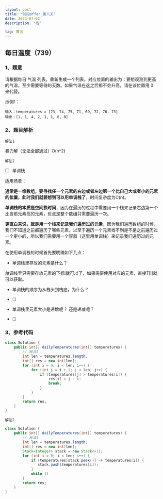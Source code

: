 ```yaml
---
layout: post
title: "剑指offer_第八天"
date: 2023-07-02 
description: "栈"

tag: 算法
---  
```


## 每日温度（739） 

### 1、题意

请根据每日 气温 列表，重新生成一个列表。对应位置的输出为：要想观测到更高的气温，至少需要等待的天数。如果气温在这之后都不会升高，请在该位置用 0 来代替。

示例1：

```
输入：temperatures = [73, 74, 75, 71, 69, 72, 76, 73]
输出：[1, 1, 4, 2, 1, 1, 0, 0]
```

### 2、题目解析

``解法1``

暴力解（无法全部通过）O(n^2)

``解法2``

- [ ] 单调栈

适用场景：

**通常是一维数组，要寻找任一个元素的右边或者左边第一个比自己大或者小的元素的位置，此时我们就要想到可以用单调栈了**。时间复杂度为O(n)。

**单调栈的本质是空间换时间**，因为在遍历的过程中需要用一个栈来记录右边第一个比当前元素高的元素，优点是整个数组只需要遍历一次。

**更直白来说，就是用一个栈来记录我们遍历过的元素**，因为我们遍历数组的时候，我们不知道之前都遍历了哪些元素，以至于遍历一个元素找不到是不是之前遍历过一个更小的，所以我们需要用一个容器（这里用单调栈）来记录我们遍历过的元素。

在使用单调栈的时候首先要明确如下几点：

- 单调栈里存放的元素是什么？

单调栈里只需要存放元素的下标i就可以了，如果需要使用对应的元素，直接T[i]就可以获取。

- 单调栈的顺序为从栈头到栈底，为什么？

- [ ] 

- 单调栈里元素大小是递增呢？ 还是递减呢？

- [ ] 

### 3、参考代码

```java
class Solution {
    public int[] dailyTemperatures(int[] temperatures) {
        // 解法1
        int len = temperatures.length;
        int[] res = new int[len];
        for (int i = 0; i < len; i++) {
            for (int j = i + 1; j < len; j++) {
                if (temperatures[j] > temperatures[i]) {
                    res[i] = j - i;
                    break;
                }
            }
        }
        return res;
    }
}
```

``解法2``

```java
class Solution {
    public int[] dailyTemperatures(int[] temperatures) {
        // 解法1
        int len = temperatures.length;
        int[] res = new int[len];
        Stack<Integer> stack = new Stack<>();
        for (int i = 0; i < len; i++) {
         	if (temperatures[stack.peek()] <+ temperatures[i]) {
               stack.push(temperatures[i]);
            } 
            while ()
        }
        return res;
    }
}
```









